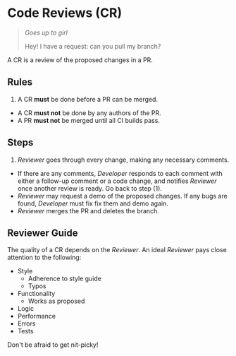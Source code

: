 # Code Reviews (CR)

> *Goes up to girl*
>
> Hey! I have a request: can you pull my branch?

A CR is a review of the proposed changes in a PR.

## Rules

1. A CR **must** be done before a PR can be merged.
* A CR **must not** be done by any authors of the PR.
* A PR **must not** be merged until all CI builds pass.


## Steps

1. *Reviewer* goes through every change, making any necessary comments.
* If there are any comments, *Developer* responds to each comment with either a follow-up comment or a code change, and notifies *Reviewer* once another review is ready. Go back to step (1).
* *Reviewer* may request a demo of the proposed changes. If any bugs are found, *Developer* must fix fix them and demo again.
* *Reviewer* merges the PR and deletes the branch.


## Reviewer Guide

The quality of a CR depends on the *Reviewer*. An ideal *Reviewer* pays close attention to the following:

* Style
  - Adherence to style guide
  - Typos
* Functionality
  - Works as proposed
* Logic
* Performance
* Errors
* Tests

Don't be afraid to get nit-picky!